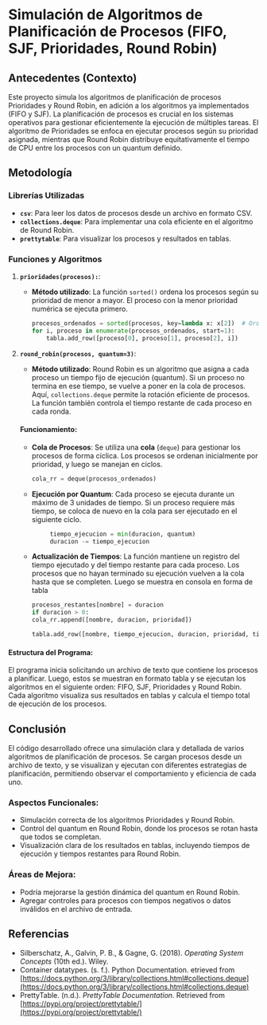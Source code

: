 # **Simulación de Algoritmos de Planificación de Procesos (FIFO, SJF, Prioridades, Round Robin)**

## **Antecedentes (Contexto)**
Este proyecto simula los algoritmos de planificación de procesos Prioridades y Round Robin, en adición a los algoritmos ya implementados (FIFO y SJF). La planificación de procesos es crucial en los sistemas operativos para gestionar eficientemente la ejecución de múltiples tareas. 
El algoritmo de Prioridades se enfoca en ejecutar procesos según su prioridad asignada, mientras que Round Robin distribuye equitativamente el tiempo de CPU entre los procesos con un quantum definido.

## **Metodología**

### Librerías Utilizadas
- **`csv`**: Para leer los datos de procesos desde un archivo en formato CSV.
- **`collections.deque`**: Para implementar una cola eficiente en el algoritmo de Round Robin.
- **`prettytable`**: Para visualizar los procesos y resultados en tablas.

### Funciones y Algoritmos

1. **`prioridades(procesos):`**: 
   - **Método utilizado**: La función `sorted()` ordena los procesos según su prioridad de menor a mayor. El proceso con la menor prioridad numérica se ejecuta primero.
   
        ```python
        procesos_ordenados = sorted(procesos, key=lambda x: x[2])  # Ordenar por prioridad
        for i, proceso in enumerate(procesos_ordenados, start=1):
            tabla.add_row([proceso[0], proceso[1], proceso[2], i])
        ```

2. **`round_robin(procesos, quantum=3)`**: 
   - **Método utilizado**: Round Robin es un algoritmo que asigna a cada proceso un tiempo fijo de ejecución (quantum). Si un proceso no termina en ese tiempo, se vuelve a poner en la cola de procesos. Aquí, `collections.deque` permite la rotación eficiente de procesos. La función también controla el tiempo restante de cada proceso en cada ronda.

    #### **Funcionamiento**:

    - **Cola de Procesos**: Se utiliza una **cola** (`deque`) para gestionar los procesos de forma cíclica. Los procesos se ordenan inicialmente por prioridad, y luego se manejan en ciclos.

        ```python
        cola_rr = deque(procesos_ordenados)
        ```
    - **Ejecución por Quantum**: Cada proceso se ejecuta durante un máximo de 3 unidades de tiempo. Si un proceso requiere más tiempo, se coloca de nuevo en la cola para ser ejecutado en el siguiente ciclo.

       ```python
            tiempo_ejecucion = min(duracion, quantum)
            duracion -= tiempo_ejecucion
       ```
    - **Actualización de Tiempos**: La función mantiene un registro del tiempo ejecutado y del tiempo restante para cada proceso. Los procesos que no hayan terminado su ejecución vuelven a la cola hasta que se completen. Luego se muestra en consola en forma de tabla

        ```python
        procesos_restantes[nombre] = duracion
        if duracion > 0:
        cola_rr.append([nombre, duracion, prioridad])

        tabla.add_row([nombre, tiempo_ejecucion, duracion, prioridad, tiempo_total])
        ```

#### **Estructura del Programa**:
El programa inicia solicitando un archivo de texto que contiene los procesos a planificar. Luego, estos se muestran en formato tabla y se ejecutan los algoritmos en el siguiente orden: FIFO, SJF, Prioridades y Round Robin. Cada algoritmo visualiza sus resultados en tablas y calcula el tiempo total de ejecución de los procesos.

## **Conclusión**
El código desarrollado ofrece una simulación clara y detallada de varios algoritmos de planificación de procesos. Se cargan procesos desde un archivo de texto, y se visualizan y ejecutan con diferentes estrategias de planificación, permitiendo observar el comportamiento y eficiencia de cada uno.

### Aspectos Funcionales:
- Simulación correcta de los algoritmos Prioridades y Round Robin.
- Control del quantum en Round Robin, donde los procesos se rotan hasta que todos se completan.
- Visualización clara de los resultados en tablas, incluyendo tiempos de ejecución y tiempos restantes para Round Robin.

### Áreas de Mejora:
- Podría mejorarse la gestión dinámica del quantum en Round Robin.
- Agregar controles para procesos con tiempos negativos o datos inválidos en el archivo de entrada.

## **Referencias**
- Silberschatz, A., Galvin, P. B., & Gagne, G. (2018). *Operating System Concepts* (10th ed.). Wiley.
- Container datatypes. (s. f.). Python Documentation. etrieved from [https://docs.python.org/3/library/collections.html#collections.deque](https://docs.python.org/3/library/collections.html#collections.deque)
- PrettyTable. (n.d.). *PrettyTable Documentation*. Retrieved from [https://pypi.org/project/prettytable/](https://pypi.org/project/prettytable/)
